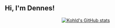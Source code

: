 ## Hi, I'm Dennes!

<p align="center">
  <a href="https://github.com/kohld/github-readme-stats">
    <img src="https://github-readme-stats.vercel.app/api?username=kohld&rank_icon=github&show_icons=true&theme=github_dark" alt="Kohld's GitHub stats">
  </a>
</p>
<!--
**kohld/kohld** is a ✨ _special_ ✨ repository because its `README.md` (this file) appears on your GitHub profile.

Here are some ideas to get you started:

- 🔭 I’m currently working on ...
- 🌱 I’m currently learning ...
- 👯 I’m looking to collaborate on ...
- 🤔 I’m looking for help with ...
- 💬 Ask me about ...
- 📫 How to reach me: ...
- 😄 Pronouns: ...
- ⚡ Fun fact: ...
-->
